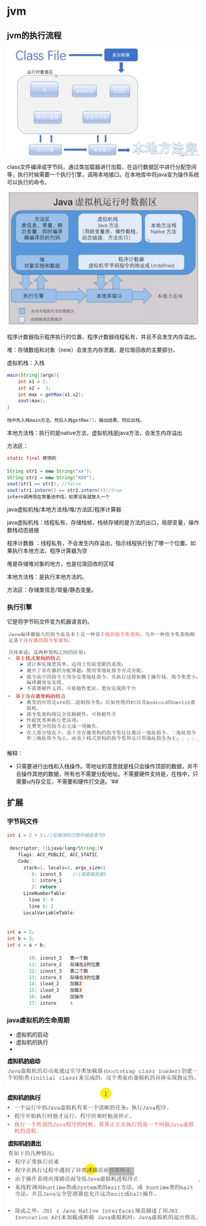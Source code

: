 # jvm

## jvm的执行流程

![image-20200405083358202](images/image-20200405083358202.png)

class文件编译成字节码，通过类加载器进行加载，在运行数据区中进行分配空间等，执行时候需要一个执行引擎，调用本地接口。在本地库中将java变为操作系统可以执行的命令。



![image-20200405164649534](images/image-20200405164649534.png)

程序计数器指示程序执行的位置，程序计数器线程私有，并且不会发生内存溢出。

堆：存储数组和对象（new）会发生内存泄漏，是垃圾回收的主要部分。

虚拟机栈：入栈

```java
main(String[]args){
    int x1 = 2;
    int x2 =  3;
    int max = getMax(x1,x2);
    sout(max);
}

栈中先入栈main方法，然后入栈getMax()，输出结果，然后出栈。
```



本地方法栈：执行的是native方法，虚拟机栈是java方法，会发生内存溢出

方法区：

```java
static final 修饰的
    
String str1 = new String("xx");
String str2 = new String("XXX");
sout(str1 == str2); //false
sout(str1.intern() == str2.intern())//true
intern调用现在常量池中找，如果没有就放入一个
```



java虚拟机栈/本地方法栈/堆/方法区/程序计算器

java虚拟机栈：线程私有，存储栈帧，栈帧存储的是方法的出口，局部变量，操作数栈动态链接

程序计数器 ：线程私有，不会发生内存溢出，指示线程执行到了哪一个位置。如果执行本地方法，程序计算器为空

堆是存储堆对象的地方，也是垃圾回收的区域

本地方法栈：是执行本地方法的。

方法区：存储类信息/常量/静态变量。



### 执行引擎

它是将字节码文件变为机器语言的。

![image-20200419183658510](images/image-20200419183658510.png)

解释：

- 只需要进行出栈和入栈操作。零地址的意思就是栈只会操作顶部的数据，并不会操作其他的数据，所有也不需要分配地址。不需要硬件支持是，在栈中，只需要u内存交互，不需要和硬件打交道。‘##

## 扩展

### 字节码文件

```java
int i = 2 + 3；//在编译的过程中就会变为5
    
 descriptor: ([Ljava/lang/String;)V
    flags: ACC_PUBLIC, ACC_STATIC
    Code:
      stack=1, locals=2, args_size=1
         0: iconst_5    //i值直接就是5
         1: istore_1
         2: return
      LineNumberTable:
        line 5: 0
        line 6: 2
      LocalVariableTable:
               
               
int a = 2;
int b = 3;
int c = a + b;
               
        10: iconst_2   第一个数
        11: istore_2   存储在2的位置
        12: iconst_3   第二个数
        13: istore_3   存储在3的位置
        14: iload_2    加载2
        15: iload_3    加载3
        16: iadd       加操作
        17: istore     4


```

### java虚拟机的生命周期

- 虚拟机的启动
- 虚拟机的执行
-  

![image-20200419191108883](images/image-20200419191108883.png)

![image-20200419191327110](images/image-20200419191327110.png)